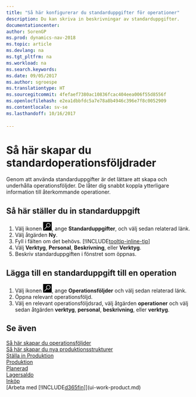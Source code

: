 ```yaml
---
title: "Så här konfigurerar du standarduppgifter för operationer"
description: Du kan skriva in beskrivningar av standarduppgifter.
documentationcenter: 
author: SorenGP
ms.prod: dynamics-nav-2018
ms.topic: article
ms.devlang: na
ms.tgt_pltfrm: na
ms.workload: na
ms.search.keywords: 
ms.date: 09/05/2017
ms.author: sgroespe
ms.translationtype: HT
ms.sourcegitcommit: 4fefaef7380ac10836fcac404eea006f55d8556f
ms.openlocfilehash: e2ea1dbbfdc5a7e78a8b4946c396e7f8c0052909
ms.contentlocale: sv-se
ms.lasthandoff: 10/16/2017

---
```

# <a name="how-to-set-up-standard-routing-lines"></a>Så här skapar du standardoperationsföljdrader
Genom att använda standarduppgifter är det lättare att skapa och underhålla operationsföljder. De låter dig snabbt koppla ytterligare information till återkommande operationer.

## <a name="to-set-up-a-standard-task"></a>Så här ställer du in standarduppgift
1. Välj ikonen ![Söka efter sida eller rapport](media/ui-search/search_small.png "ikonen Söka efter sida eller rapport"), ange **Standarduppgifter**, och välj sedan relaterad länk.
2. Välj åtgärden **Ny**.
3. Fyll i fälten om det behövs. [!INCLUDE[tooltip-inline-tip](includes/tooltip-inline-tip_md.md)]
4. Välj **Verktyg**, **Personal**, **Beskrivning**, eller **Verktyg**.
5. Beskriv standarduppgiften i fönstret som öppnas.

## <a name="to-add-a-standard-task-to-an-operation"></a>Lägga till en standarduppgift till en operation
1. Välj ikonen ![Söka efter sida eller rapport](media/ui-search/search_small.png "ikonen Söka efter sida eller rapport"), ange **Operationsföljder** och välj sedan relaterad länk.
2. Öppna relevant operationsföljd.
3. Välj en relevant operationsföljdsrad, välj åtgärden **operationer** och välj sedan åtgärden **verktyg**, **personal**, **beskrivning**, eller **verktyg**.

## <a name="see-also"></a>Se även  
[Så här skapar du operationsföljder](production-how-to-create-routings.md)  
[Så här skapar du nya produktionsstrukturer](production-how-to-create-production-boms.md)     
[Ställa in Produktion](production-configure-production-processes.md)   
[Produktion](production-manage-manufacturing.md)    
[Planerad](production-planning.md)   
[Lagersaldo](inventory-manage-inventory.md)  
[Inköp](purchasing-manage-purchasing.md)  
[Arbeta med [!INCLUDE[d365fin](includes/d365fin_md.md)]](ui-work-product.md)  

